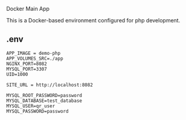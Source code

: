 Docker Main App

This is a Docker-based environment configured for php development.

## .env

```shell
APP_IMAGE = demo-php
APP_VOLUMES_SRC=./app
NGINX_PORT=8082
MYSQL_PORT=3307
UID=1000

SITE_URL = http://localhost:8082

MYSQL_ROOT_PASSWORD=password
MYSQL_DATABASE=test_database
MYSQL_USER=qr_user
MYSQL_PASSWORD=password
```
